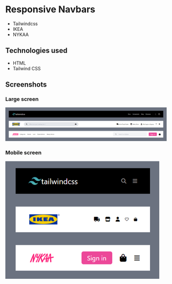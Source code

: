 # Responsive Navbars

- Tailwindcss
- IKEA 
- NYKAA

## Technologies used

- HTML
- Tailwind CSS

## Screenshots

### Large screen
![screenshot](./Screenshot(19).png)



### Mobile screen
![screenshot](./Screenshot(20).png)